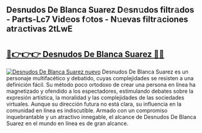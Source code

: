 ## Desnudos De Blanca Suarez D𝚎sn𝚞dos filtr𝚊dos - Parts-Lc7 Vid𝚎os f𝚘tos - N𝚞evas filtr𝚊ciones atr𝚊ctivas 2tLwE

# <h2><a href="http://mb0hzz.tromn.icu/?c=Desnudos+De+Blanca+Suarez">🔗👉👉👉 Desnudos De Blanca Suarez 🔗🔗</a></h2>

[![Desnudos De Blanca Suarez nuevo](https://i.imgur.com/pEAQMta.gif)](http://mb0hzz.tromn.icu/?c=Desnudos+De+Blanca+Suarez)
Desnudos De Blanca Suarez es un personaje multifacético y debatido, cuyas complejidades se resisten a una definición fácil.  Su método poco ortodoxo de crear una persona en línea ha magnetizado y ofendido a los espectadores, estimulando debates sobre la expresión artística, la moralidad y las complejidades de las sociedades virtuales. Aunque su dirección futura no está clara, su influencia en la comunidad en línea es indiscutible. Armado con un compromiso inquebrantable y un atractivo innegable, el alcance de Desnudos De Blanca Suarez en el mundo en línea es de gran alcance.
